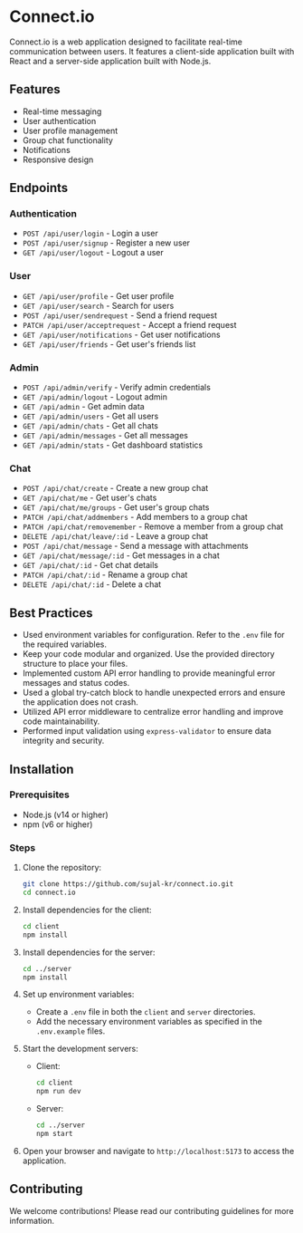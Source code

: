 # Connect.io

Connect.io is a web application designed to facilitate real-time communication between users. It features a client-side application built with React and a server-side application built with Node.js.

## Features

- Real-time messaging
- User authentication
- User profile management
- Group chat functionality
- Notifications
- Responsive design

## Endpoints

### Authentication

- `POST /api/user/login` - Login a user
- `POST /api/user/signup` - Register a new user
- `GET /api/user/logout` - Logout a user

### User

- `GET /api/user/profile` - Get user profile
- `GET /api/user/search` - Search for users
- `POST /api/user/sendrequest` - Send a friend request
- `PATCH /api/user/acceptrequest` - Accept a friend request
- `GET /api/user/notifications` - Get user notifications
- `GET /api/user/friends` - Get user's friends list

### Admin

- `POST /api/admin/verify` - Verify admin credentials
- `GET /api/admin/logout` - Logout admin
- `GET /api/admin` - Get admin data
- `GET /api/admin/users` - Get all users
- `GET /api/admin/chats` - Get all chats
- `GET /api/admin/messages` - Get all messages
- `GET /api/admin/stats` - Get dashboard statistics

### Chat

- `POST /api/chat/create` - Create a new group chat
- `GET /api/chat/me` - Get user's chats
- `GET /api/chat/me/groups` - Get user's group chats
- `PATCH /api/chat/addmembers` - Add members to a group chat
- `PATCH /api/chat/removemember` - Remove a member from a group chat
- `DELETE /api/chat/leave/:id` - Leave a group chat
- `POST /api/chat/message` - Send a message with attachments
- `GET /api/chat/message/:id` - Get messages in a chat
- `GET /api/chat/:id` - Get chat details
- `PATCH /api/chat/:id` - Rename a group chat
- `DELETE /api/chat/:id` - Delete a chat


## Best Practices

- Used environment variables for configuration. Refer to the `.env` file for the required variables.
- Keep your code modular and organized. Use the provided directory structure to place your files.
- Implemented custom API error handling to provide meaningful error messages and status codes.
- Used a global try-catch block to handle unexpected errors and ensure the application does not crash.
- Utilized API error middleware to centralize error handling and improve code maintainability.
- Performed input validation using `express-validator` to ensure data integrity and security.

## Installation

### Prerequisites

- Node.js (v14 or higher)
- npm (v6 or higher)

### Steps

1. Clone the repository:
    ```sh
    git clone https://github.com/sujal-kr/connect.io.git
    cd connect.io
    ```

2. Install dependencies for the client:
    ```sh
    cd client
    npm install
    ```

3. Install dependencies for the server:
    ```sh
    cd ../server
    npm install
    ```

4. Set up environment variables:
    - Create a `.env` file in both the `client` and `server` directories.
    - Add the necessary environment variables as specified in the `.env.example` files.

5. Start the development servers:
    - Client:
        ```sh
        cd client
        npm run dev
        ```
    - Server:
        ```sh
        cd ../server
        npm start
        ```

6. Open your browser and navigate to `http://localhost:5173` to access the application.

## Contributing

We welcome contributions! Please read our contributing guidelines for more information.

